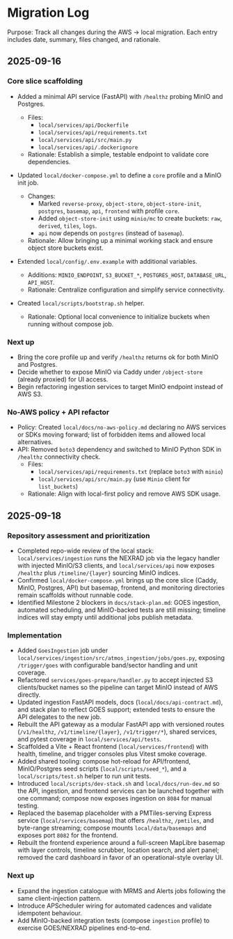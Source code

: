 # Migration Log

Purpose: Track all changes during the AWS → local migration. Each entry includes date, summary, files changed, and rationale.

## 2025-09-16

### Core slice scaffolding
- Added a minimal API service (FastAPI) with `/healthz` probing MinIO and Postgres.
  - Files:
    - `local/services/api/Dockerfile`
    - `local/services/api/requirements.txt`
    - `local/services/api/src/main.py`
    - `local/services/api/.dockerignore`
  - Rationale: Establish a simple, testable endpoint to validate core dependencies.

- Updated `local/docker-compose.yml` to define a `core` profile and a MinIO init job.
  - Changes:
    - Marked `reverse-proxy`, `object-store`, `object-store-init`, `postgres`, `basemap`, `api`, `frontend` with profile `core`.
    - Added `object-store-init` using `minio/mc` to create buckets: `raw`, `derived`, `tiles`, `logs`.
    - `api` now depends on `postgres` (instead of `basemap`).
  - Rationale: Allow bringing up a minimal working stack and ensure object store buckets exist.

- Extended `local/config/.env.example` with additional variables.
  - Additions: `MINIO_ENDPOINT`, `S3_BUCKET_*`, `POSTGRES_HOST`, `DATABASE_URL`, `API_HOST`.
  - Rationale: Centralize configuration and simplify service connectivity.

- Created `local/scripts/bootstrap.sh` helper.
  - Rationale: Optional local convenience to initialize buckets when running without compose job.

### Next up
- Bring the core profile up and verify `/healthz` returns ok for both MinIO and Postgres.
- Decide whether to expose MinIO via Caddy under `/object-store` (already proxied) for UI access.
- Begin refactoring ingestion services to target MinIO endpoint instead of AWS S3.

### No-AWS policy + API refactor
- Policy: Created `local/docs/no-aws-policy.md` declaring no AWS services or SDKs moving forward; list of forbidden items and allowed local alternatives.
- API: Removed `boto3` dependency and switched to MinIO Python SDK in `/healthz` connectivity check.
  - Files:
    - `local/services/api/requirements.txt` (replace `boto3` with `minio`)
    - `local/services/api/src/main.py` (use `Minio` client for `list_buckets`)
  - Rationale: Align with local-first policy and remove AWS SDK usage.

## 2025-09-18

### Repository assessment and prioritization
- Completed repo-wide review of the local stack: `local/services/ingestion` runs the NEXRAD job via the legacy handler with injected MinIO/S3 clients, and `local/services/api` now exposes `/healthz` plus `/timeline/{layer}` sourcing MinIO indices.
- Confirmed `local/docker-compose.yml` brings up the core slice (Caddy, MinIO, Postgres, API) but basemap, frontend, and monitoring directories remain scaffolds without runnable code.
- Identified Milestone 2 blockers in `docs/stack-plan.md`: GOES ingestion, automated scheduling, and MinIO-backed tests are still missing; timeline indices will stay empty until additional jobs publish metadata.

### Implementation
- Added `GoesIngestion` job under `local/services/ingestion/src/atmos_ingestion/jobs/goes.py`, exposing `/trigger/goes` with configurable band/sector handling and unit coverage.
- Refactored `services/goes-prepare/handler.py` to accept injected S3 clients/bucket names so the pipeline can target MinIO instead of AWS directly.
- Updated ingestion FastAPI models, docs (`local/docs/api-contract.md`), and stack plan to reflect GOES support; extended tests to ensure the API delegates to the new job.
- Rebuilt the API gateway as a modular FastAPI app with versioned routes (`/v1/healthz`, `/v1/timeline/{layer}`, `/v1/trigger/*`), shared services, and pytest coverage in `local/services/api/tests`.
- Scaffolded a Vite + React frontend (`local/services/frontend`) with health, timeline, and trigger consoles plus Vitest smoke coverage.
- Added shared tooling: compose hot-reload for API/frontend, MinIO/Postgres seed scripts (`local/scripts/seed_*`), and a `local/scripts/test.sh` helper to run unit tests.
- Introduced `local/scripts/dev-stack.sh` and `local/docs/run-dev.md` so the API, ingestion, and frontend services can be launched together with one command; compose now exposes ingestion on `8084` for manual testing.
- Replaced the basemap placeholder with a PMTiles-serving Express service (`local/services/basemap`) that offers `/healthz`, `/pmtiles`, and byte-range streaming; compose mounts `local/data/basemaps` and exposes port `8082` for the frontend.
- Rebuilt the frontend experience around a full-screen MapLibre basemap with layer controls, timeline scrubber, location search, and alert panel; removed the card dashboard in favor of an operational-style overlay UI.

### Next up
- Expand the ingestion catalogue with MRMS and Alerts jobs following the same client-injection pattern.
- Introduce APScheduler wiring for automated cadences and validate idempotent behaviour.
- Add MinIO-backed integration tests (compose `ingestion` profile) to exercise GOES/NEXRAD pipelines end-to-end.
